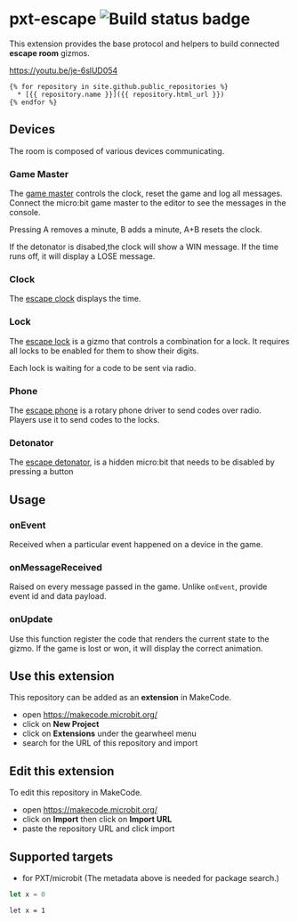 # pxt-escape ![Build status badge](https://github.com/pelikhan/pxt-escape/workflows/MakeCode/badge.svg)

This extension provides the base protocol and helpers
to build connected **escape room** gizmos.

https://youtu.be/je-6slUD054

```package
{% for repository in site.github.public_repositories %}
  * [{{ repository.name }}]({{ repository.html_url }})
{% endfor %}
```

## Devices

The room is composed of various devices communicating.

### Game Master

The [game master](https://github.com/pelikhan/pxt-escape-game-master)
controls the clock, reset the game and log all messages.
Connect the micro:bit game master to the editor to 
see the messages in the console.

Pressing A removes a minute, B adds a minute, A+B resets the clock.

If the detonator is disabed,the clock will show a WIN message.
If the time runs off, it will display a LOSE message.

### Clock

The [escape clock](https://github.com/pelikhan/pxt-escape-clock)
displays the time.

### Lock

The [escape lock](https://github.com/pelikhan/pxt-escape-lock)
is a gizmo that controls a combination for a lock.
It requires all locks to be enabled for them to show their digits.

Each lock is waiting for a code to be sent via radio.

### Phone

The [escape phone](https://github.com/pelikhan/pxt-escape-phone) 
is a rotary phone driver to send codes over radio. Players use
it to send codes to the locks.

### Detonator

The [escape detonator](https://github.com/pelikhan/pxt-escape-bomb),
is a hidden micro:bit that needs to be disabled by pressing a button

## Usage

### onEvent

Received when a particular event happened on a device in the game.

### onMessageReceived

Raised on every message passed in the game. Unlike ``onEvent``,
provide event id and data payload.

### onUpdate

Use this function register the code that renders the current 
state to the gizmo. If the game is lost or won, it will display
the correct animation.

## Use this extension

This repository can be added as an **extension** in MakeCode.

* open https://makecode.microbit.org/
* click on **New Project**
* click on **Extensions** under the gearwheel menu
* search for the URL of this repository and import

## Edit this extension

To edit this repository in MakeCode.

* open https://makecode.microbit.org/
* click on **Import** then click on **Import URL**
* paste the repository URL and click import

## Supported targets

* for PXT/microbit
(The metadata above is needed for package search.)

```typescript
let x = 0
```

```blocks
let x = 1
```


<script>
var makeCodeRenderPre = makeCodeRenderPre || (function () {
    // pre waiting to be rendered
    // when undefined, iframe is loaded and ready
    var pendingPres = [];
    function injectRenderer() {
        var f = document.getElementById("makecoderenderer");
        // check iframe already added to the DOM
        if (f) {
            return;
        }
        var f = document.createElement("iframe");
        f.id = "makecoderenderer";
        f.style.position = "absolute";
        f.style.left = 0;
        f.style.bottom = 0;
        f.style.width = "1px";
        f.style.height = "1px";
        f.src = "https://makecode.microbit.org/--docs?render=1"
        document.body.appendChild(f);
    }

    function renderPre(pre) {
    	if(!pre.id) pre.id = Math.random();
        var f = document.getElementById("makecoderenderer");
        // check if iframe is added and ready (pendingPres is undefined)
        if (!f || !!pendingPres) {
            // queue up
            pendingPres.push(pre);
            injectRenderer();
        } else {
            f.contentWindow.postMessage({
                type: "renderblocks",
                id: pre.id,
                code: pre.innerText,
                options: {
                	packageId: pre.getAttribute("pub")
                }
            }, "https://makecode.microbit.org/");
        }
    }

    // listen for messages
    window.addEventListener("message", function (ev) {
        var msg = ev.data;
        if (msg.source != "makecode") return;

        console.log(msg.type)
        switch (msg.type) {
            case "renderready":
                // flush pending requests            				
                var pres = pendingPres;
                // set as undefined to notify that iframe is ready
                pendingPres = undefined;
                pres.forEach(function (pre) { renderPre(pre); })
                break;
            case "renderblocks":
                var svg = msg.svg; // this is an string containing SVG
                var id = msg.id; // this is the id you sent
                // replace text with svg
                var img = document.createElement("img");
                img.src = msg.uri;
                img.width = msg.width;
                img.height = msg.height;
                var code = document.getElementById(id);
                code.parentElement.insertBefore(img, code)
                code.parentElement.removeChild(code);
                break;
        }
    }, false);

    return renderPre;
})();

function renderSnippets() {
    let pres = document.querySelectorAll("pre>code[class=language-blocks]");
    Array.prototype.forEach.call(pres, function (pre) {
        makeCodeRenderPre(pre);
    })
}

renderSnippets();
</script>

